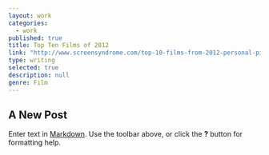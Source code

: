 ```yaml
---
layout: work
categories: 
  - work
published: true
title: Top Ten Films of 2012
link: "http://www.screensyndrome.com/top-10-films-from-2012-personal-picks/"
type: writing
selected: true
description: null
genre: Film
---
```


## A New Post

Enter text in [Markdown](http://daringfireball.net/projects/markdown/). Use the toolbar above, or click the **?** button for formatting help.